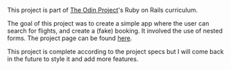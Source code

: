 This project is part of [The Odin Project](Theodinproject.com)'s Ruby on Rails curriculum.

The goal of this project was to create a simple app where the user can search for flights, and create a (fake) booking. It involved the use of nested forms. The project page can be found [here](https://www.theodinproject.com/lessons/ruby-on-rails-flight-booker).

This project is complete according to the project specs but I will come back in the future to style it and add more features.
